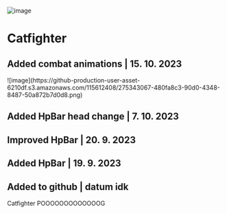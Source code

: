 ![image](https://github.com/OreonCZ/CatfighterUnity/assets/115612408/b049e630-9a79-4d5d-8b59-8d27f15ab25c)

<h1>Catfighter</h1>
<h2>Added combat animations | 15. 10. 2023</h2>
![image](https://github-production-user-asset-6210df.s3.amazonaws.com/115612408/275343067-480fa8c3-90d0-4348-8487-50a872b7d0d8.png)
<h2>Added HpBar head change | 7. 10. 2023</h2>
<h2>Improved HpBar | 20. 9. 2023</h2>
<h2>Added HpBar | 19. 9. 2023</h2>
<h2>Added to github | datum idk</h2>
Catfighter POOOOOOOOOOOOOG
